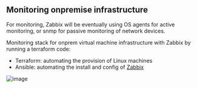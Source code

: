 ## Monitoring onpremise infrastructure
For monitoring, Zabbix will be eventually using OS agents for active monitoring, or snmp for passive monitoring of network devices. 

Monitoring stack for onprem virtual machine infrastructure with Zabbix by running a terraform code: 
- Terraform: automating the provision of Linux machines
- Ansible: automating the install and config of <a href="https://www.zabbix.com/download?zabbix=7.0&os_distribution=ubuntu&os_version=22.04&components=server_frontend_agent_2&db=pgsql&ws=nginx" target="_blank">Zabbix</a>

![image](https://github.com/user-attachments/assets/6cb6c7af-31fa-4adf-9196-fe06bcc4dff0)

